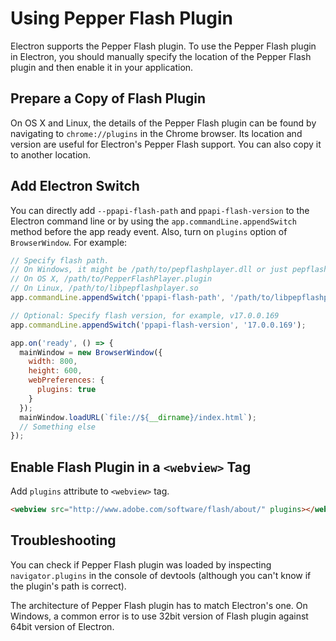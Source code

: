# Using Pepper Flash Plugin

Electron supports the Pepper Flash plugin. To use the Pepper Flash plugin in
Electron, you should manually specify the location of the Pepper Flash plugin
and then enable it in your application.

## Prepare a Copy of Flash Plugin

On OS X and Linux, the details of the Pepper Flash plugin can be found by
navigating to `chrome://plugins` in the Chrome browser. Its location and version
are useful for Electron's Pepper Flash support. You can also copy it to another
location.

## Add Electron Switch

You can directly add `--ppapi-flash-path` and `ppapi-flash-version` to the
Electron command line or by using the `app.commandLine.appendSwitch` method
before the app ready event. Also, turn on `plugins` option of `BrowserWindow`.
For example:

```javascript
// Specify flash path.
// On Windows, it might be /path/to/pepflashplayer.dll or just pepflashplayer.dll if it resides main.js
// On OS X, /path/to/PepperFlashPlayer.plugin
// On Linux, /path/to/libpepflashplayer.so
app.commandLine.appendSwitch('ppapi-flash-path', '/path/to/libpepflashplayer.so');

// Optional: Specify flash version, for example, v17.0.0.169
app.commandLine.appendSwitch('ppapi-flash-version', '17.0.0.169');

app.on('ready', () => {
  mainWindow = new BrowserWindow({
    width: 800,
    height: 600,
    webPreferences: {
      plugins: true
    }
  });
  mainWindow.loadURL(`file://${__dirname}/index.html`);
  // Something else
});
```

## Enable Flash Plugin in a `<webview>` Tag

Add `plugins` attribute to `<webview>` tag.

```html
<webview src="http://www.adobe.com/software/flash/about/" plugins></webview>
```

## Troubleshooting

You can check if Pepper Flash plugin was loaded by inspecting
`navigator.plugins` in the console of devtools (although you can't know if the
plugin's path is correct).

The architecture of Pepper Flash plugin has to match Electron's one. On Windows,
a common error is to use 32bit version of Flash plugin against 64bit version of
Electron.
